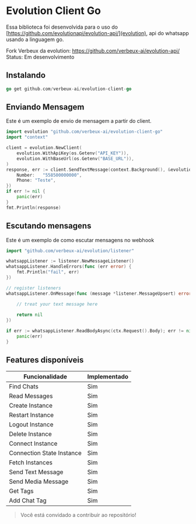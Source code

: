 # Evolution Client Go

Essa biblioteca foi desenvolvida para o uso do [https://github.com/evolutionapi/evolution-api/](evolution), api do
whatsapp usando a linguagem go.


Fork Verbeux da evolution: https://github.com/verbeux-ai/evolution-api/  
Status: Em desenvolvimento

## Instalando
```go
go get github.com/verbeux-ai/evolution-client-go
```

## Enviando Mensagem

Este é um exemplo de envio de mensagem a partir do client.

```go
import evolution "github.com/verbeux-ai/evolution-client-go"
import "context"

client = evolution.NewClient(
    evolution.WithApiKey(os.Getenv("API_KEY")),
    evolution.WithBaseUrl(os.Getenv("BASE_URL")),
)
response, err := client.SendTextMessage(context.Background(), &evolution.TextMessageRequest{
    Number:   "558500000000",
    Phone: "Teste",
})
if err != nil {
    panic(err)
}
fmt.Println(response)
```

## Escutando mensagens

Este é um exemplo de como escutar mensagens no webhook

```go
import "github.com/verbeux-ai/evolution/listener"

whatsappListener := listener.NewMessageListener()
whatsappListener.HandleErrors(func (err error) {
    fmt.Println("fail", err)
})

// register listeners
whatsappListener.OnMessage(func (message *listener.MessageUpsert) error {

    // treat your text message here
    
    return nil
})

if err := whatsappListener.ReadBodyAsync(ctx.Request().Body); err != nil {
    panic(err)
}
```

## Features disponíveis

| Funcionalidade             | Implementado |
|----------------------------|--------------|
| Find Chats                 | Sim          |
| Read Messages              | Sim          |
| Create Instance            | Sim          |
| Restart Instance           | Sim          |
| Logout Instance            | Sim          |
| Delete Instance            | Sim          |
| Connect Instance           | Sim          |
| Connection State Instance  | Sim          |
| Fetch Instances            | Sim          |
| Send Text Message          | Sim          |
| Send Media Message         | Sim          |
| Get Tags                   | Sim          |
| Add Chat Tag               | Sim          |

> Você está convidado a contribuir ao repositório!